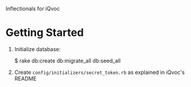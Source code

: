 Inflectionals for iQvoc


Getting Started
===============

1. Initialize database:

    $ rake db:create db:migrate_all db:seed_all

2. Create `config/initializers/secret_token.rb` as explained in iQvoc's README
